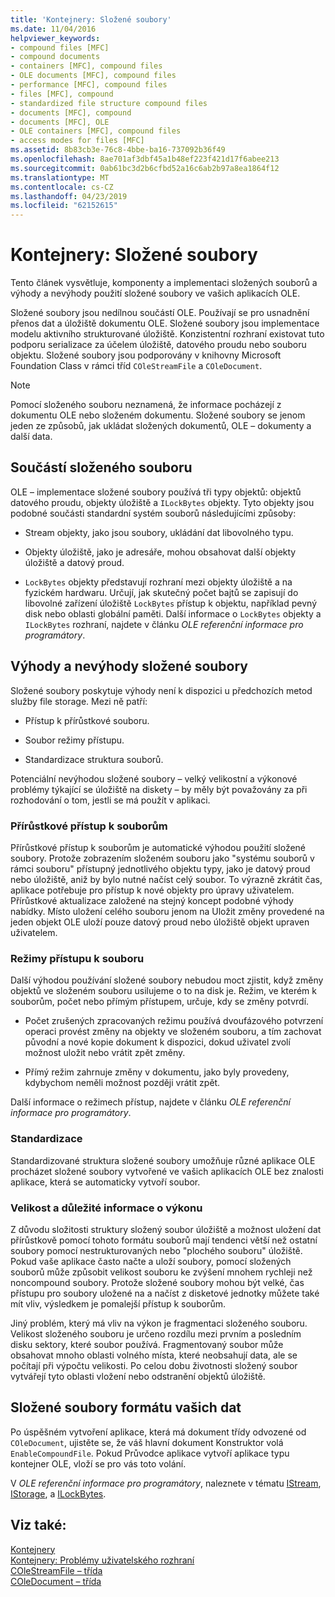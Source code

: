 ```yaml
---
title: 'Kontejnery: Složené soubory'
ms.date: 11/04/2016
helpviewer_keywords:
- compound files [MFC]
- compound documents
- containers [MFC], compound files
- OLE documents [MFC], compound files
- performance [MFC], compound files
- files [MFC], compound
- standardized file structure compound files
- documents [MFC], compound
- documents [MFC], OLE
- OLE containers [MFC], compound files
- access modes for files [MFC]
ms.assetid: 8b83cb3e-76c8-4bbe-ba16-737092b36f49
ms.openlocfilehash: 8ae701af3dbf45a1b48ef223f421d17f6abee213
ms.sourcegitcommit: 0ab61bc3d2b6cfbd52a16c6ab2b97a8ea1864f12
ms.translationtype: MT
ms.contentlocale: cs-CZ
ms.lasthandoff: 04/23/2019
ms.locfileid: "62152615"
---
```

# <a name="containers-compound-files"></a>Kontejnery: Složené soubory

Tento článek vysvětluje, komponenty a implementaci složených souborů a výhody a nevýhody použití složené soubory ve vašich aplikacích OLE.

Složené soubory jsou nedílnou součástí OLE. Používají se pro usnadnění přenos dat a úložiště dokumentu OLE. Složené soubory jsou implementace modelu aktivního strukturované úložiště. Konzistentní rozhraní existovat tuto podporu serializace za účelem úložiště, datového proudu nebo souboru objektu. Složené soubory jsou podporovány v knihovny Microsoft Foundation Class v rámci tříd `COleStreamFile` a `COleDocument`.

> [!NOTE]
>  Pomocí složeného souboru neznamená, že informace pocházejí z dokumentu OLE nebo složeném dokumentu. Složené soubory se jenom jeden ze způsobů, jak ukládat složených dokumentů, OLE – dokumenty a další data.

##  <a name="_core_components_of_a_compound_file"></a> Součástí složeného souboru

OLE – implementace složené soubory používá tři typy objektů: objektů datového proudu, objekty úložiště a `ILockBytes` objekty. Tyto objekty jsou podobné součásti standardní systém souborů následujícími způsoby:

- Stream objekty, jako jsou soubory, ukládání dat libovolného typu.

- Objekty úložiště, jako je adresáře, mohou obsahovat další objekty úložiště a datový proud.

- `LockBytes` objekty představují rozhraní mezi objekty úložiště a na fyzickém hardwaru. Určují, jak skutečný počet bajtů se zapisují do libovolné zařízení úložiště `LockBytes` přístup k objektu, například pevný disk nebo oblasti globální paměti. Další informace o `LockBytes` objekty a `ILockBytes` rozhraní, najdete v článku *OLE referenční informace pro programátory*.

##  <a name="_core_advantages_and_disadvantages_of_compound_files"></a> Výhody a nevýhody složené soubory

Složené soubory poskytuje výhody není k dispozici u předchozích metod služby file storage. Mezi ně patří:

- Přístup k přírůstkové souboru.

- Soubor režimy přístupu.

- Standardizace struktura souborů.

Potenciální nevýhodou složené soubory – velký velikostní a výkonové problémy týkající se úložiště na diskety – by měly být považovány za při rozhodování o tom, jestli se má použít v aplikaci.

###  <a name="_core_incremental_access_to_files"></a> Přírůstkové přístup k souborům

Přírůstkové přístup k souborům je automatické výhodou použití složené soubory. Protože zobrazením složeném souboru jako "systému souborů v rámci souboru" přístupný jednotlivého objektu typy, jako je datový proud nebo úložiště, aniž by bylo nutné načíst celý soubor. To výrazně zkrátit čas, aplikace potřebuje pro přístup k nové objekty pro úpravy uživatelem. Přírůstkové aktualizace založené na stejný koncept podobné výhody nabídky. Místo uložení celého souboru jenom na Uložit změny provedené na jeden objekt OLE uloží pouze datový proud nebo úložiště objekt upraven uživatelem.

###  <a name="_core_file_access_modes"></a> Režimy přístupu k souboru

Další výhodou používání složené soubory nebudou moct zjistit, když změny objektů ve složeném souboru usilujeme o to na disk je. Režim, ve kterém k souborům, počet nebo přímým přístupem, určuje, kdy se změny potvrdí.

- Počet zrušených zpracovaných režimu používá dvoufázového potvrzení operaci provést změny na objekty ve složeném souboru, a tím zachovat původní a nové kopie dokument k dispozici, dokud uživatel zvolí možnost uložit nebo vrátit zpět změny.

- Přímý režim zahrnuje změny v dokumentu, jako byly provedeny, kdybychom neměli možnost později vrátit zpět.

Další informace o režimech přístup, najdete v článku *OLE referenční informace pro programátory*.

###  <a name="_core_standardization"></a> Standardizace

Standardizované struktura složené soubory umožňuje různé aplikace OLE procházet složené soubory vytvořené ve vašich aplikacích OLE bez znalosti aplikace, která se automaticky vytvoří soubor.

###  <a name="_core_size_and_performance_considerations"></a> Velikost a důležité informace o výkonu

Z důvodu složitosti struktury složený soubor úložiště a možnost uložení dat přírůstkově pomocí tohoto formátu souborů mají tendenci větší než ostatní soubory pomocí nestrukturovaných nebo "plochého souboru" úložiště. Pokud vaše aplikace často načte a uloží soubory, pomocí složených souborů může způsobit velikost souboru ke zvýšení mnohem rychleji než noncompound soubory. Protože složené soubory mohou být velké, čas přístupu pro soubory uložené na a načíst z disketové jednotky můžete také mít vliv, výsledkem je pomalejší přístup k souborům.

Jiný problém, který má vliv na výkon je fragmentaci složeného souboru. Velikost složeného souboru je určeno rozdílu mezi prvním a posledním disku sektory, které soubor používá. Fragmentovaný soubor může obsahovat mnoho oblasti volného místa, které neobsahují data, ale se počítají při výpočtu velikosti. Po celou dobu životnosti složený soubor vytvářejí tyto oblasti vložení nebo odstranění objektů úložiště.

##  <a name="_core_using_compound_files_format_for_your_data"></a> Složené soubory formátu vašich dat

Po úspěšném vytvoření aplikace, která má dokument třídy odvozené od `COleDocument`, ujistěte se, že váš hlavní dokument Konstruktor volá `EnableCompoundFile`. Pokud Průvodce aplikace vytvoří aplikace typu kontejner OLE, vloží se pro vás toto volání.

V *OLE referenční informace pro programátory*, naleznete v tématu [IStream](/windows/desktop/api/objidl/nn-objidl-istream), [IStorage](/windows/desktop/api/objidl/nn-objidl-istorage), a [ILockBytes](/windows/desktop/api/objidl/nn-objidl-ilockbytes).

## <a name="see-also"></a>Viz také:

[Kontejnery](../mfc/containers.md)<br/>
[Kontejnery: Problémy uživatelského rozhraní](../mfc/containers-user-interface-issues.md)<br/>
[COleStreamFile – třída](../mfc/reference/colestreamfile-class.md)<br/>
[COleDocument – třída](../mfc/reference/coledocument-class.md)
